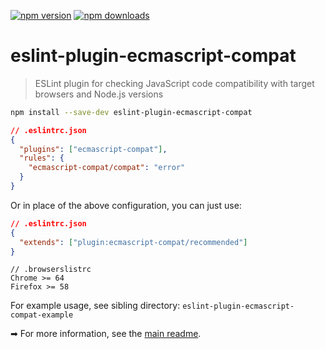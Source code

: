 <!-- prettier-ignore-start -->
[![npm version](https://badge.fury.io/js/eslint-plugin-ecmascript-compat.svg)](https://badge.fury.io/js/eslint-plugin-ecmascript-compat)
[![npm downloads](https://img.shields.io/npm/dm/eslint-plugin-ecmascript-compat.svg)](http://www.npmtrends.com/eslint-plugin-ecmascript-compat)
<!-- prettier-ignore-end -->

# eslint-plugin-ecmascript-compat

> ESLint plugin for checking JavaScript code compatibility with target browsers and Node.js versions

```bash
npm install --save-dev eslint-plugin-ecmascript-compat
```

```json
// .eslintrc.json
{
  "plugins": ["ecmascript-compat"],
  "rules": {
    "ecmascript-compat/compat": "error"
  }
}
```

Or in place of the above configuration, you can just use:

```json
// .eslintrc.json
{
  "extends": ["plugin:ecmascript-compat/recommended"]
}
```

```
// .browserslistrc
Chrome >= 64
Firefox >= 58
```

For example usage, see sibling directory: `eslint-plugin-ecmascript-compat-example`

<!--- Absolute link, in order to work from NPM website --->

➡ For more information, see the [main readme](https://github.com/robatwilliams/es-compat#readme).
